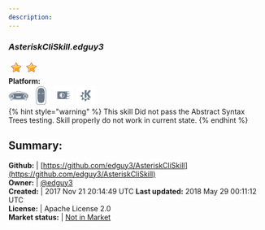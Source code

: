 ```yaml
---
description: 
---
```


### _AsteriskCliSkill.edguy3_  
  
![](../.gitbook/assets/star.png)![](../.gitbook/assets/star.png)  
**Platform:**  
 ![Mark I](../.gitbook/assets/mark-1-icon.png)  ![Mark II](../.gitbook/assets/mark-2-icon.png)  ![Picroft](../.gitbook/assets/picroft-icon.png)  ![plasmoid](../.gitbook/assets/kde.png)   
{% hint style="warning" %}
This skill Did not pass the Abstract Syntax Trees testing. Skill properly do not work in current state.
{% endhint %}
  
## Summary:  
**Github:** | [https://github.com/edguy3/AsteriskCliSkill](https://github.com/edguy3/AsteriskCliSkill)  
**Owner:** | [@edguy3](https://github.com/edguy3)  
**Created:** | 2017 Nov 21 20:14:49 UTC  **Last updated:** 2018 May 29 00:11:12 UTC  
**License:** | Apache License 2.0  
**Market status:** | [Not in Market](https://market.mycroft.ai/skill/)  
